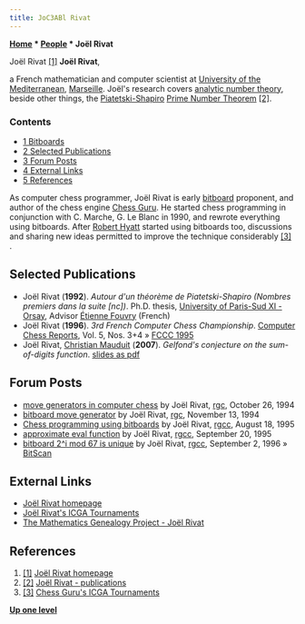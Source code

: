 ```yaml
---
title: JoC3ABl Rivat
---
```

**[Home](Home "Home") \* [People](People "People") \* Joël Rivat**



 [](http://iml.univ-mrs.fr/~rivat/) Joël Rivat <a id="cite-note-1" href="#cite-ref-1">[1]</a> 
**Joël Rivat**,  

a French mathematician and computer scientist at [University of the Mediterranean](https://en.wikipedia.org/wiki/University_of_the_Mediterranean), [Marseille](https://en.wikipedia.org/wiki/Marseille). Joël's research covers [analytic number theory](https://en.wikipedia.org/wiki/Analytic_number_theory), beside other things, the [Piatetski-Shapiro](https://en.wikipedia.org/wiki/Ilya_Piatetski-Shapiro) [Prime Number Theorem](https://en.wikipedia.org/wiki/Prime_number_theorem) <a id="cite-note-2" href="#cite-ref-2">[2]</a>. 



### Contents


* [1 Bitboards](#bitboards)
* [2 Selected Publications](#selected-publications)
* [3 Forum Posts](#forum-posts)
* [4 External Links](#external-links)
* [5 References](#references)






As computer chess programmer, Joël Rivat is early [bitboard](Bitboards "Bitboards") proponent, and author of the chess engine [Chess Guru](Chess_Guru "Chess Guru"). He started chess programming in conjunction with C. Marche, G. Le Blanc in 1990, and rewrote everything using bitboards. After [Robert Hyatt](Robert_Hyatt "Robert Hyatt") started using bitboards too, discussions and sharing new ideas permitted to improve the technique considerably <a id="cite-note-3" href="#cite-ref-3">[3]</a> . 



## Selected Publications


* Joël Rivat (**1992**). *Autour d'un théorème de Piatetski-Shapiro (Nombres premiers dans la suite [nc])*. Ph.D. thesis, [University of Paris-Sud XI - Orsay](University_of_Paris#11 "University of Paris"), Advisor [Étienne Fouvry](Mathematician#Fouvry "Mathematician") (French)
* Joël Rivat (**1996**). *3rd French Computer Chess Championship*. [Computer Chess Reports](Computer_Chess_Reports "Computer Chess Reports"), Vol. 5, Nos. 3+4 » [FCCC 1995](FCCC_1995 "FCCC 1995")
* Joël Rivat, [Christian Mauduit](http://iml.univ-mrs.fr/editions/biblio/bib-mauduit.html) (**2007**). *Gelfond's conjecture on the sum-of-digits function*. [slides as pdf](http://www.ufr-mi.u-bordeaux.fr/emnt2007/talks/rivat.pdf)


## Forum Posts


* [move generators in computer chess](https://groups.google.com/d/msg/rec.games.chess/Kl1MCF9tmpA/7tY-FfFSJDMJ) by Joël Rivat, [rgc](Computer_Chess_Forums "Computer Chess Forums"), October 26, 1994
* [bitboard move generator](https://groups.google.com/d/msg/rec.games.chess/106wKFeI8BA/zNuzu-2aMowJ) by Joël Rivat, [rgc](Computer_Chess_Forums "Computer Chess Forums"), November 13, 1994
* [Chess programming using bitboards](http://groups.google.com/group/rec.games.chess.computer/browse_frm/thread/71f7b5ee3764f082) by Joël Rivat, [rgcc](Computer_Chess_Forums "Computer Chess Forums"), August 18, 1995
* [approximate eval function](http://groups.google.com/group/rec.games.chess.computer/browse_frm/thread/12607986c47b8ef6) by Joël Rivat, [rgcc](Computer_Chess_Forums "Computer Chess Forums"), September 20, 1995
* [bitboard 2^i mod 67 is unique](http://groups.google.com/group/rec.games.chess.computer/browse_frm/thread/871851f83e2c429f#) by Joël Rivat, [rgcc](Computer_Chess_Forums "Computer Chess Forums"), September 2, 1996 » [BitScan](BitScan "BitScan")


## External Links


* [Joël Rivat homepage](http://iml.univ-mrs.fr/~rivat/)
* [Joël Rivat's ICGA Tournaments](https://www.game-ai-forum.org/icga-tournaments/person.php?id=29)
* [The Mathematics Genealogy Project - Joël Rivat](http://genealogy.math.ndsu.nodak.edu/id.php?id=167770)


## References


1. <a id="cite-ref-1" href="#cite-note-1">[1]</a> [Joël Rivat homepage](http://iml.univ-mrs.fr/~rivat/)
2. <a id="cite-ref-2" href="#cite-note-2">[2]</a> [Joël Rivat - publications](http://iml.univ-mrs.fr/~rivat/publications.html)
3. <a id="cite-ref-3" href="#cite-note-3">[3]</a> [Chess Guru's ICGA Tournaments](https://www.game-ai-forum.org/icga-tournaments/program.php?id=11)

**[Up one level](People "People")**







 
